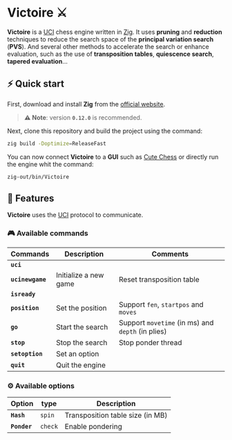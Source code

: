 # Victoire ⚔️

**Victoire** is a [UCI](https://github.com/nomemory/uci-protocol-specification) chess engine written in [Zig](https://ziglang.org/). It uses **pruning** and **reduction** techniques to reduce the search space of the **principal variation search** (**PVS**). And several other methods to accelerate the search or enhance evaluation, such as the use of **transposition tables**, **quiescence search**, **tapered evaluation**...

## ⚡️ Quick start

First, download and install **Zig** from the [official website](https://ziglang.org/download/).

> **⚠️ Note**: version **`0.12.0`** is recommended.

Next, clone this repository and build the project using the command:

```bash
zig build -Doptimize=ReleaseFast
```

You can now connect **Victoire** to a **GUI** such as [Cute Chess](https://github.com/cutechess/cutechess) or directly run the engine whit the command:

```bash
zig-out/bin/Victoire
```

## 🌟 Features

**Victoire** uses the [UCI](https://github.com/nomemory/uci-protocol-specification) protocol to communicate.

### 🎮 Available commands

| **Commands**     | **Description**       | **Comments**                                      |
|------------------|-----------------------|---------------------------------------------------|
| **`uci`**        |                       |                                                   |
| **`ucinewgame`** | Initialize a new game | Reset transposition table                         |
| **`isready`**    |                       |                                                   |
| **`position`**   | Set the position      | Support `fen`, `startpos` and `moves`             |
| **`go`**         | Start the search      | Support `movetime` (in ms) and `depth` (in plies) |
| **`stop`**       | Stop the search       | Stop ponder thread                                |
| **`setoption`**  | Set an option         |                                                   |
| **`quit`**       | Quit the engine       |                                                   |

### ⚙️ Available options

| **Option**   | **type** | **Description**                  |
|--------------|----------|----------------------------------|
| **`Hash`**   | `spin`   | Transposition table size (in MB) |
| **`Ponder`** | `check`  | Enable pondering                 |
